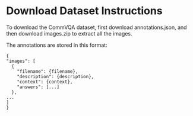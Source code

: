 # Download Dataset Instructions

To download the CommVQA dataset, first download annotations.json, and then download images.zip to extract all the images.

The annotations are stored in this format:

```
{
"images": [
  {
    "filename": {filename},
    "description": {description},
    "context": {context},
    "answers": [...]
  },
...
]
}
```
